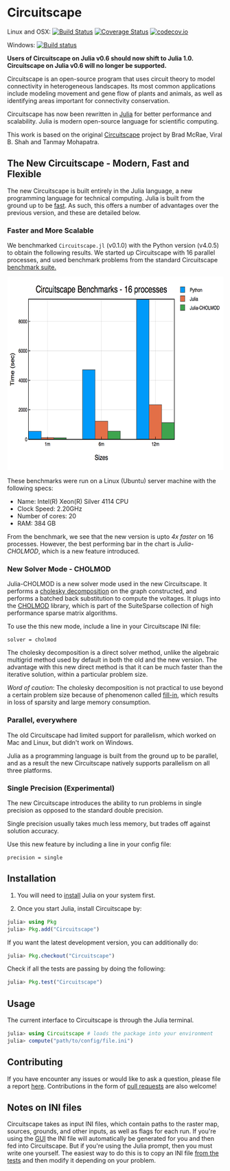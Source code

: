 # Circuitscape

Linux and OSX: [![Build Status](https://travis-ci.org/Circuitscape/Circuitscape.jl.svg?branch=master)](https://travis-ci.org/Circuitscape/Circuitscape.jl)
[![Coverage Status](https://coveralls.io/repos/github/Circuitscape/Circuitscape.jl/badge.svg?branch=master)](https://coveralls.io/github/Circuitscape/Circuitscape.jl?branch=master)
[![codecov.io](http://codecov.io/github/Circuitscape/Circuitscape.jl/coverage.svg?branch=master)](http://codecov.io/github/Circuitscape/Circuitscape.jl?branch=master)

Windows: [![Build status](https://ci.appveyor.com/api/projects/status/4a8u8985hq2mt569?svg=true)](https://ci.appveyor.com/project/ranjanan/circuitscape-jl)

**Users of Circuitscape on Julia v0.6 should now shift to Julia 1.0. Circuitscape on Julia v0.6 will no longer be supported.**

Circuitscape is an open-source program that uses circuit theory to model connectivity 
in heterogeneous landscapes. Its most common applications include modeling movement and gene flow 
of plants and animals, as well as identifying areas important for connectivity conservation. 

Circuitscape has now been rewritten in [Julia](https://julialang.org) for better performance and scalability. Julia is modern open-source language for scientific computing. 

This work is based on the original [Circuitscape](https://github.com/Circuitscape/Circuitscape) project by Brad McRae, Viral B. Shah 
and Tanmay Mohapatra. 

## The New Circuitscape - Modern, Fast and Flexible

The new Circuitscape is built entirely in the Julia language, a new
programming language for technical computing. Julia is built from the
ground up to be [fast](http://julialang.org/benchmarks). As such, this offers a
number of advantages over the previous version, and these are detailed below.

### Faster and More Scalable

We benchmarked `Circuitscape.jl` (v0.1.0) with the Python version (v4.0.5) to obtain the
following results. We started up Circuitscape with 16 parallel processes,
and used benchmark problems from the standard Circuitscape 
[benchmark suite.](https://github.com/Circuitscape/BigTests)

<img src="/benchmark/benchmark.png" width=650 height=450>

These benchmarks were run on a Linux (Ubuntu) server machine with the following specs: 
* Name: Intel(R) Xeon(R) Silver 4114 CPU 
* Clock Speed: 2.20GHz
* Number of cores: 20  
* RAM: 384 GB

From the benchmark, we see that the new version is upto *4x faster*
on 16 processes. However, the best performing bar in the chart is 
_Julia-CHOLMOD_, which is a new feature introduced.

### New Solver Mode - CHOLMOD

Julia-CHOLMOD is a new solver mode used in the new Circuitscape. It performs a [cholesky
decomposition](https://en.wikipedia.org/wiki/Cholesky_decomposition) on the graph 
constructed, and performs a batched back substitution
to compute the voltages. It plugs into the 
[CHOLMOD](http://faculty.cse.tamu.edu/davis/suitesparse.html) library, 
which is part of the SuiteSparse collection of high performance sparse 
matrix algorithms.

To use the this new mode, include a line in your Circuitscape 
INI file:
```
solver = cholmod
```

The cholesky decomposition is a direct solver method, unlike the algebraic
multigrid method used by default in both the old and the new version.
The advantage with this new direct method is that it can be much faster than
the iterative solution, within a particular problem size. 

*Word of caution*: The cholesky decomposition is not practical
to use beyond a certain problem size because of phenomenon called
[fill-in](https://algowiki-project.org/en/Cholesky_method#Reordering_to_reduce_the_number_of_fill-in_elements), which results in loss of sparsity and large memory consumption.

### Parallel, everywhere 

The old Circuitscape had limited support for parallelism, which worked on Mac and
Linux, but didn't work on Windows. 

Julia as a programming language is built from the ground up to be parallel,
and as a result the new Circuitscape natively supports parallelism on all three
platforms.

### Single Precision (Experimental)

The new Circuitscape introduces the ability to run problems in
single precision as opposed to the standard double precision.

Single precision usually takes much less memory, but trades off
against solution accuracy. 

Use this new feature by including a line in your config file:
```
precision = single
```

## Installation 

1. You will need to [install](https://julialang.org/downloads/) Julia on your system first.  

2. Once you start Julia, install Circuitscape by: 

```julia
julia> using Pkg
julia> Pkg.add("Circuitscape")
```

If you want the latest development version, you can additionally do: 

```julia
julia> Pkg.checkout("Circuitscape")
```

Check if all the tests are passing by doing the following:

```julia
julia> Pkg.test("Circuitscape")
```

## Usage

The current interface to Circuitscape is through the Julia terminal. 

```julia
julia> using Circuitscape # loads the package into your environment
julia> compute("path/to/config/file.ini")
```

## Contributing

If you have encounter any issues or would like to ask a question, please file 
a report [here](https://github.com/ranjanan/Circuitscape.jl/issues).
Contributions in the form of 
[pull requests](https://github.com/ranjanan/Circuitscape.jl/pulls) are also welcome! 

## Notes on INI files 

Circuitscape takes as input INI files, which contain paths to the raster map, sources, grounds,
and other inputs, as well as flags for each run. If you're using the [GUI](https://circuitscape.org/downloads/)
the INI file will automatically be generated for you and then fed into Circuitscape. But if you're 
using the Julia prompt, then you must write one yourself. The easiest way to do this is to copy 
an INI file [from the tests](https://github.com/Circuitscape/Circuitscape.jl/tree/master/test/input) and then modify it depending on your problem. 
